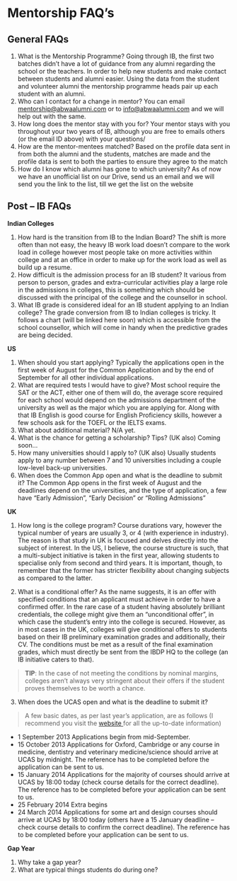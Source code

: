 Mentorship FAQ’s
==============


**General FAQs**
-------------

1.	What is the Mentorship Programme?
Going through IB, the first two batches didn’t have a lot of guidance from any alumni regarding the school or the teachers. In order to help new students and make contact between students and alumni easier. Using the data from the student and volunteer alumni the mentorship programme heads pair up each student with an alumni.
2.	Who can I contact for a change in mentor?
You can email mentorship@abwaalumni.com or to info@abwaalumni.com and we will help out with the same.
3.	How long does the mentor stay with you for?
Your mentor stays with you throughout your two years of IB, although you are free to emails others (or the email ID above) with your questions/
4.	How are the mentor-mentees matched?
Based on the profile data sent in from both the alumni and the students, matches are made and the profile data is sent to both the parties to ensure they agree to the match
5.	How do I know which alumni has gone to which university?
As of now we have an unofficial list on our Drive, send us an email and we will send you the link to the list, till we get the list on the website

**Post – IB FAQs**
-------------

**Indian Colleges**

1.	How hard is the transition from IB to the Indian Board?
The shift is more often than not easy, the heavy IB work load doesn’t compare to the work load in college however most people take on more activities within college and at an office in order to make up for the work load as well as build up a resume.
2.	How difficult is the admission process for an IB student?
It various from person to person, grades and extra-curricular activities play a large role in the admissions in colleges, this is something which should be discussed with the principal of the college and the counsellor in school.
3.	What IB grade is considered ideal for an IB student applying to an Indian college?
The grade conversion from IB to Indian colleges is tricky. It follows a chart (will be linked here soon) which is accessible from the school counsellor, which will come in handy when the predictive grades are being decided.

**US**

1.	When should you start applying?
Typically the applications open in the first week of August for the Common Application and by the end of September for all other individual applications. 
2.	What are required tests I would have to give?
Most school require the SAT or the ACT, either one of them will do, the average score required for each school would depend on the admissions department of the university as well as the major which you are applying for. Along with that IB English is good course for English Proficiency skills, however a few schools ask for the TOEFL or the IELTS exams. 
3.	What about additional material?
N/A yet.
4.	What is the chance for getting a scholarship? Tips? (UK also)
Coming soon…
5.	How many universities should I apply to? (UK also)
Usually students apply to any number between 7 and 10 universities including a couple low-level back-up universities.
6.	When does the Common App open and what is the deadline to submit it?
The Common App opens in the first week of August and the deadlines depend on the universities, and the type of application, a few have “Early Admission”, “Early Decision” or “Rolling Admissions”

**UK**

1.	How long is the college program?
Course durations vary, however the typical number of years are usually 3, or 4 (with experience in industry). The reason is that study in UK is focused and delves directly into the subject of interest. In the US, I believe, the course structure is such, that a multi-subject initiative is taken in the first year, allowing students to specialise only from second and third years. It is important, though, to remember that the former has stricter flexibility about changing subjects as compared to the latter. 

2.	What is a conditional offer?
As the name suggests, it is an offer with specified conditions that an applicant must achieve in order to have a confirmed offer. In the rare case of a student having absolutely brilliant credentials, the college might give them an “unconditional offer”, in which case the student’s entry into the college is secured. However, as in most cases in the UK, colleges will give conditional offers to students based on their IB preliminary examination grades and additionally, their CV. The conditions must be met as a result of the final examination grades, which must directly be sent from the IBDP HQ to the college (an IB initiative caters to that).
>**TIP**: In the case of not meeting the conditions by nominal margins, colleges aren’t always very stringent about their offers if the student proves themselves to be worth a chance.


3.	When does the UCAS open and what is the deadline to submit it?
> A few basic dates, as per last year’s application, are as follows (I recommend you visit the <a href="http://goo.gl/XJanJY"> website </a>for all the up-to-date information)
* 1 September 2013
Applications begin from mid-September.
* 15 October 2013
Applications for Oxford, Cambridge or any course in medicine, dentistry and veterinary medicine/science should arrive at UCAS by midnight. The reference has to be completed before the application can be sent to us.
* 15 January 2014
Applications for the majority of courses should arrive at UCAS by 18:00 today (check course details for the correct deadline). The reference has to be completed before your application can be sent to us.
* 25 February 2014
Extra begins
* 24 March 2014
Applications for some art and design courses should arrive at UCAS by 18:00 today (others have a 15 January deadline – check course details to confirm the correct deadline). The reference has to be completed before your application can be sent to us.

**Gap Year**

1.	Why take a gap year?
2.	What are typical things students do during one?

